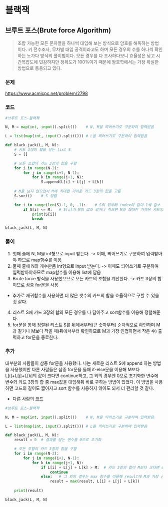 블랙잭
=======================================================
브루트 포스(Brute force Algorithm)
-------------------------------------------------------
> 조합 가능한 모든 문자열을 하나씩 대입해 보는 방식으로 암호를 해독하는 방법이다.
> 키 전수조사, 무차별 대입 공격이라고도 하며 모든 경우의 수를 하나씩 확인하는 노가다 방식의 풀이법이다.
> 모든 경우를 다 조사하다보니 효율성은 낮고 시간복잡도에 민감하지만 정확도가 100%이기 때문에 암호학에서는 가장 확실한 방법으로 통용되고 있다.

### 문제
https://www.acmicpc.net/problem/2798

### 코드

``` python
#브루트 포스-블랙잭

N, M = map(int, input().split())    # N, M을 띄어쓰기로 구분하여 입력받음

L = list(map(int, input().split())) # L을 띄어쓰기로 구분하여 입력받음

def black_jack(L, M, N):
    # 카드 3장의 합을 담는 list S
    S = []

    # 모든 조합의 카드 3장의 합을 구함
    for i in range(N-2):
        for j in range(i+1, N-1):
            for k in range(j+1, N):
                S.append(L[i] + L[j] + L[k])
    
    # M을 넘지 않으면서 M에 최대한 가까운 카드 3장의 합을 고름
    S.sort()    # S 정렬

    for i in range(len(S)-1, 0, -1):    # S의 뒤부터 index의 값이 1씩 감소
        if S[i] <= M:   # S[i]가 M의 값과 같거나 작으면 M과 최대한 가까운 카드의 합이므로 출력
            print(S[i])
            break

black_jack(L, M, N)
```

### 풀이
1. 첫째 줄에 N, M을 int형으로 input 받는다. -> 이때, 띄어쓰기로 구분하여 입력받아야 하므로 map함수를 이용
2. 둘째 줄에 N의 개수만큼 int형으로 input 받는다. -> 이때도 띄어쓰기로 구분하여 입력받아야하므로 map함수를 이용해 list에 담음
3. Brute force 방식을 사용했으므로 모든 카드의 조합을 계산한다. -> 카드 3장의 합이므로 삼중 for문을 사용
+ 추가로 재귀함수를 사용하면 더 많은 갯수의 카드의 합을 효율적으로 구할 수 있을 것 같다.
4. 리스트 S에 카드 3장의 합의 모든 경우를 다 담아주고 sort함수를 이용해 정렬해준다.
5. for문을 통해 정렬된 리스트 S를 뒤에서부터(큰 숫자부터) 순차적으로 확인하며 M과 같거나 M보다 작을 때(뒤에서부터 확인하므로 M과 가장 인접하면서 작은 수) 출력하고 for문을 종료한다.

### 추가
대부분의 사람들이 삼중 for문을 사용했다.
나는 새로운 리스트 S에 append 하는 방법을 사용했지만 다른 사람들은 삼중 for문을 돌때 if-else문을 이용해 M보다 L[i]+L[j]+L[k]의 값이 크다면 continue하고, 그 외의 경우엔 0으로 초기화한 변수에 변수와 카드 3장의 합 중 max값을 대입해줘 바로 구하는 방법이 있었다.
이 방법을 사용하면 코드의 길이도 짧아지고 sort 함수를 사용하지 않아도 되서 더 편리할 것 같다.

+ 다른 사람의 코드

``` python
#브루트 포스-블랙잭

N, M = map(int, input().split())    # N, M을 띄어쓰기로 구분하여 입력받음

L = list(map(int, input().split())) # L을 띄어쓰기로 구분하여 입력받음

def black_jack(L, M, N):
    result = 0  # 결과를 담는 변수를 0으로 초기화

    # 모든 조합의 카드 3장의 합을 구함
    for i in range(N-2):
        for j in range(i+1, N-1):
            for k in range(j+1, N):
                if L[i] + L[j] + L[k] > M:  # 카드 3장의 합이 M보다 크다면 continue
                    continue
                else:   # 그 외의 경우는 max 함수를 이용해 result에 M과 가장 근접한 합을 갱신
                    result = max(result, L[i] + L[j] + L[k])
                    
    print(result)

black_jack(L, M, N)
```
